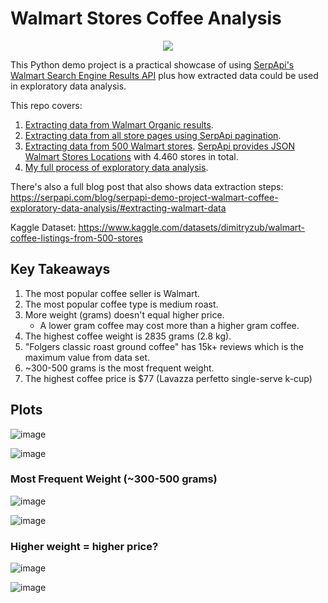 # Walmart Stores Coffee Analysis

<p align="center">
  <img src="https://user-images.githubusercontent.com/78694043/197740034-7da619f9-3155-4c6f-8a8c-4183914ee052.png" />
</p>

This Python demo project is a practical showcase of using [SerpApi's](https://serpapi.com/) [Walmart Search Engine Results API](https://serpapi.com/walmart-search-api) plus how extracted data could be used in exploratory data analysis.

This repo covers:

1. [Extracting data from Walmart Organic results](https://github.com/dimitryzub/walmart-stores-coffee-analysis/blob/74d06e8016c1903ff53bfbde0263f98264baca1c/script/extraction.py).
2. [Extracting data from all store pages using SerpApi pagination](https://github.com/dimitryzub/walmart-stores-coffee-analysis/blob/74d06e8016c1903ff53bfbde0263f98264baca1c/script/extraction.py#L190-L195).
3. [Extracting data from 500 Walmart stores](https://github.com/dimitryzub/walmart-stores-coffee-analysis/blob/74d06e8016c1903ff53bfbde0263f98264baca1c/script/walmart-stores.json). [SerpApi provides JSON Walmart Stores Locations](https://serpapi.com/walmart-stores) with 4.460 stores in total.
4. [My full process of exploratory data analysis](https://github.com/dimitryzub/walmart-stores-coffee-analysis/blob/68a28ee3fe55372194076a2177a75d7502b26f5a/analysis/walmart-coffee-analysis.ipynb).

There's also a full blog post that also shows data extraction steps: https://serpapi.com/blog/serpapi-demo-project-walmart-coffee-exploratory-data-analysis/#extracting-walmart-data

Kaggle Dataset: https://www.kaggle.com/datasets/dimitryzub/walmart-coffee-listings-from-500-stores

## Key Takeaways

1. The most popular coffee seller is Walmart.
2. The most popular coffee type is medium roast. 
3. More weight (grams) doesn't equal higher price.
    - A lower gram coffee may cost more than a higher gram coffee.
4. The highest coffee weight is 2835 grams (2.8 kg).
5. "Folgers classic roast ground coffee" has 15k+ reviews which is the maximum value from data set.
6. ~300-500 grams is the most frequent weight.
7. The highest coffee price is $77 (Lavazza perfetto single-serve k-cup)

## Plots

![image](https://user-images.githubusercontent.com/78694043/197485001-8b89ea37-c1fe-44ab-bcc9-6ceaaea0dd53.png)


![image](https://user-images.githubusercontent.com/78694043/197485893-40ba9a63-66af-41d0-9bb2-169867ef4ba1.png)

### Most Frequent Weight (~300-500 grams)

![image](https://user-images.githubusercontent.com/78694043/197485990-222d62fa-47ac-43e5-868c-14a3550b8d2d.png)    

![image](https://user-images.githubusercontent.com/78694043/197486235-0eb214f9-aa67-41c5-84f1-acf0288c9e05.png)

### Higher weight = higher price?

![image](https://user-images.githubusercontent.com/78694043/197486297-93733268-0f8c-4e5f-8765-fbe37aac1cbf.png)

![image](https://user-images.githubusercontent.com/78694043/197486373-0d100eaa-da3c-4e43-aa68-16a8f94bc64e.png)

